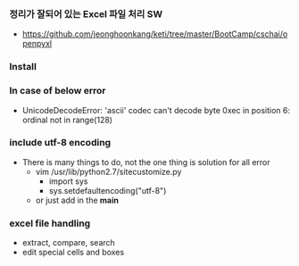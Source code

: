 
### 정리가 잘되어 있는 Excel 파일 처리 SW
  - https://github.com/jeonghoonkang/keti/tree/master/BootCamp/cschai/openpyxl

### Install

### In case of below error
  - UnicodeDecodeError: 'ascii' codec can't decode byte 0xec in position 6: ordinal not in range(128)

### include utf-8 encoding
  - There is many things to do, not the one thing is solution for all error
    - vim /usr/lib/python2.7/sitecustomize.py
      - import sys
      - sys.setdefaultencoding("utf-8")
    - or just add in the __main__

### excel file handling
  - extract, compare, search
  - edit special cells and boxes

